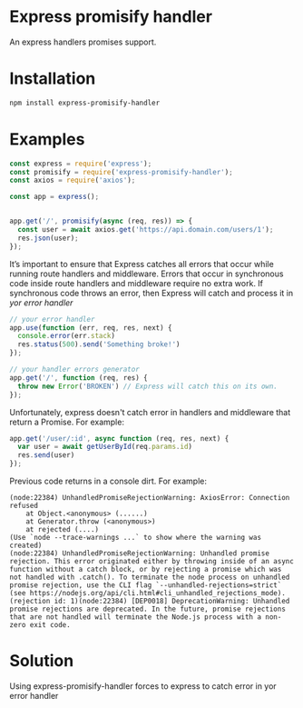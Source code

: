 # Express promisify handler

An express handlers promises support.

# Installation
```bash
npm install express-promisify-handler
```

# Examples

```js
const express = require('express');
const promisify = require('express-promisify-handler');
const axios = require('axios');

const app = express();


app.get('/', promisify(async (req, res)) => {
  const user = await axios.get('https://api.domain.com/users/1');
  res.json(user);
});
```

It’s important to ensure that Express catches all errors that occur while running route handlers and middleware.
Errors that occur in synchronous code inside route handlers and middleware require no extra work. If synchronous
code throws an error, then Express will catch and process it in *yor error handler*

```js
// your error handler
app.use(function (err, req, res, next) {
  console.error(err.stack)
  res.status(500).send('Something broke!')
});

// your handler errors generator
app.get('/', function (req, res) {
  throw new Error('BROKEN') // Express will catch this on its own.
});
```

Unfortunately, express doesn't catch error in handlers and middleware that return a Promise. For example:
```js
app.get('/user/:id', async function (req, res, next) {
  var user = await getUserById(req.params.id)
  res.send(user)
});
```

Previous code returns in a console dirt. For example:
```
(node:22384) UnhandledPromiseRejectionWarning: AxiosError: Connection refused
    at Object.<anonymous> (......)
    at Generator.throw (<anonymous>)
    at rejected (....)
(Use `node --trace-warnings ...` to show where the warning was created)
(node:22384) UnhandledPromiseRejectionWarning: Unhandled promise rejection. This error originated either by throwing inside of an async function without a catch block, or by rejecting a promise which was not handled with .catch(). To terminate the node process on unhandled promise rejection, use the CLI flag `--unhandled-rejections=strict` (see https://nodejs.org/api/cli.html#cli_unhandled_rejections_mode). (rejection id: 1)(node:22384) [DEP0018] DeprecationWarning: Unhandled promise rejections are deprecated. In the future, promise rejections that are not handled will terminate the Node.js process with a non-zero exit code.
```

# Solution
Using express-promisify-handler forces to express to catch error in yor error handler
